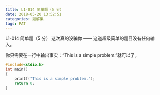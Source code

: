 ```yaml
---
title: L1-014 简单题（5 分）
date: 2018-05-20 13:52:51
categories: 题解集
tags: PAT
---
```


L1-014 简单题（5 分）
这次真的没骗你 —— 这道超级简单的题目没有任何输入。

你只需要在一行中输出事实：“This is a simple problem.”就可以了。

```cpp
#include<stdio.h>
int main()
{
    printf("This is a simple problem.");
    return 0;
}

```